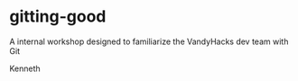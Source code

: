 # gitting-good
A internal workshop designed to familiarize the VandyHacks dev team with Git


Kenneth
